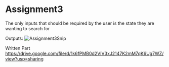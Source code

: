 # Assignment3

The only inputs that should be required by the user is the state they are wanting to search for

Outputs:
![Assignment3Snip](https://user-images.githubusercontent.com/90807843/206616079-ff0b34cb-7cf9-4b2c-a0ae-0c13d01ec978.png)

Written Part
https://drive.google.com/file/d/1k6fPMB0d2VIV3xJ2147K2mM7qK6Ug7WZ/view?usp=sharing
